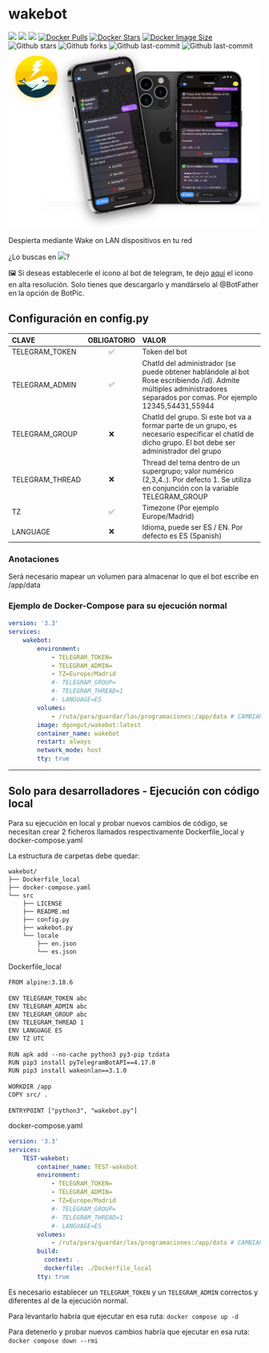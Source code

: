 # wakebot
[![](https://badgen.net/badge/icon/github?icon=github&label)](https://github.com/dgongut/wakebot)
[![](https://badgen.net/badge/icon/docker?icon=docker&label)](https://hub.docker.com/r/dgongut/wakebot)
[![](https://badgen.net/badge/icon/telegram?icon=telegram&label)](https://t.me/dockercontrollerbotnews)
[![Docker Pulls](https://badgen.net/docker/pulls/dgongut/wakebot?icon=docker&label=pulls)](https://hub.docker.com/r/dgongut/wakebot/)
[![Docker Stars](https://badgen.net/docker/stars/dgongut/wakebot?icon=docker&label=stars)](https://hub.docker.com/r/dgongut/wakebot/)
[![Docker Image Size](https://badgen.net/docker/size/dgongut/wakebot?icon=docker&label=image%20size)](https://hub.docker.com/r/dgongut/wakebot/)
![Github stars](https://badgen.net/github/stars/dgongut/wakebot?icon=github&label=stars)
![Github forks](https://badgen.net/github/forks/dgongut/wakebot?icon=github&label=forks)
![Github last-commit](https://img.shields.io/github/last-commit/dgongut/wakebot)
![Github last-commit](https://badgen.net/github/license/dgongut/wakebot)
![alt text](https://github.com/dgongut/pictures/blob/main/WakeBot/mockup.png)

Despierta mediante Wake on LAN dispositivos en tu red

¿Lo buscas en [![](https://badgen.net/badge/icon/docker?icon=docker&label)](https://hub.docker.com/r/dgongut/wakebot)?

🖼️ Si deseas establecerle el icono al bot de telegram, te dejo [aquí](https://raw.githubusercontent.com/dgongut/pictures/main/WakeBot/WakeBot.png) el icono en alta resolución. Solo tienes que descargarlo y mandárselo al @BotFather en la opción de BotPic.

## Configuración en config.py

| CLAVE  | OBLIGATORIO | VALOR |
|:------------- |:---------------:| :-------------|
|TELEGRAM_TOKEN |✅| Token del bot |
|TELEGRAM_ADMIN |✅| ChatId del administrador (se puede obtener hablándole al bot Rose escribiendo /id). Admite múltiples administradores separados por comas. Por ejemplo 12345,54431,55944 |
|TELEGRAM_GROUP |❌| ChatId del grupo. Si este bot va a formar parte de un grupo, es necesario especificar el chatId de dicho grupo. El bot debe ser administrador del grupo |
|TELEGRAM_THREAD |❌| Thread del tema dentro de un supergrupo; valor numérico (2,3,4..). Por defecto 1. Se utiliza en conjunción con la variable TELEGRAM_GROUP |
|TZ |✅| Timezone (Por ejemplo Europe/Madrid) |
|LANGUAGE |❌| Idioma, puede ser ES / EN. Por defecto es ES (Spanish) | 

### Anotaciones
Será necesario mapear un volumen para almacenar lo que el bot escribe en /app/data

### Ejemplo de Docker-Compose para su ejecución normal
```yaml
version: '3.3'
services:
    wakebot:
        environment:
            - TELEGRAM_TOKEN=
            - TELEGRAM_ADMIN=
            - TZ=Europe/Madrid
            #- TELEGRAM_GROUP=
            #- TELEGRAM_THREAD=1
            #- LANGUAGE=ES
        volumes:
            - /ruta/para/guardar/las/programaciones:/app/data # CAMBIAR LA PARTE IZQUIERDA
        image: dgongut/wakebot:latest
        container_name: wakebot
        restart: always
        network_mode: host
        tty: true
```

---

## Solo para desarrolladores - Ejecución con código local
Para su ejecución en local y probar nuevos cambios de código, se necesitan crear 2 ficheros llamados respectivamente Dockerfile_local y docker-compose.yaml

La estructura de carpetas debe quedar:
```
wakebot/
├── Dockerfile_local
├── docker-compose.yaml
└── src
    ├── LICENSE
    ├── README.md
    ├── config.py
    ├── wakebot.py
    └── locale
        ├── en.json
        └── es.json
```

Dockerfile_local
```
FROM alpine:3.18.6

ENV TELEGRAM_TOKEN abc
ENV TELEGRAM_ADMIN abc
ENV TELEGRAM_GROUP abc
ENV TELEGRAM_THREAD 1
ENV LANGUAGE ES
ENV TZ UTC

RUN apk add --no-cache python3 py3-pip tzdata
RUN pip3 install pyTelegramBotAPI==4.17.0
RUN pip3 install wakeonlan==3.1.0

WORKDIR /app
COPY src/ .

ENTRYPOINT ["python3", "wakebot.py"]
```

docker-compose.yaml
```yaml
version: '3.3'
services:
    TEST-wakebot:
        container_name: TEST-wakebot
        environment:
            - TELEGRAM_TOKEN=
            - TELEGRAM_ADMIN=
            - TZ=Europe/Madrid
            #- TELEGRAM_GROUP=
            #- TELEGRAM_THREAD=1
            #- LANGUAGE=ES
        volumes:
            - /ruta/para/guardar/las/programaciones:/app/data # CAMBIAR LA PARTE IZQUIERDA
        build:
          context: .
          dockerfile: ./Dockerfile_local
        tty: true
```

Es necesario establecer un `TELEGRAM_TOKEN` y un `TELEGRAM_ADMIN` correctos y diferentes al de la ejecución normal.

Para levantarlo habría que ejecutar en esa ruta: `docker compose up -d`

Para detenerlo y probar nuevos cambios habría que ejecutar en esa ruta: `docker compose down --rmi`
